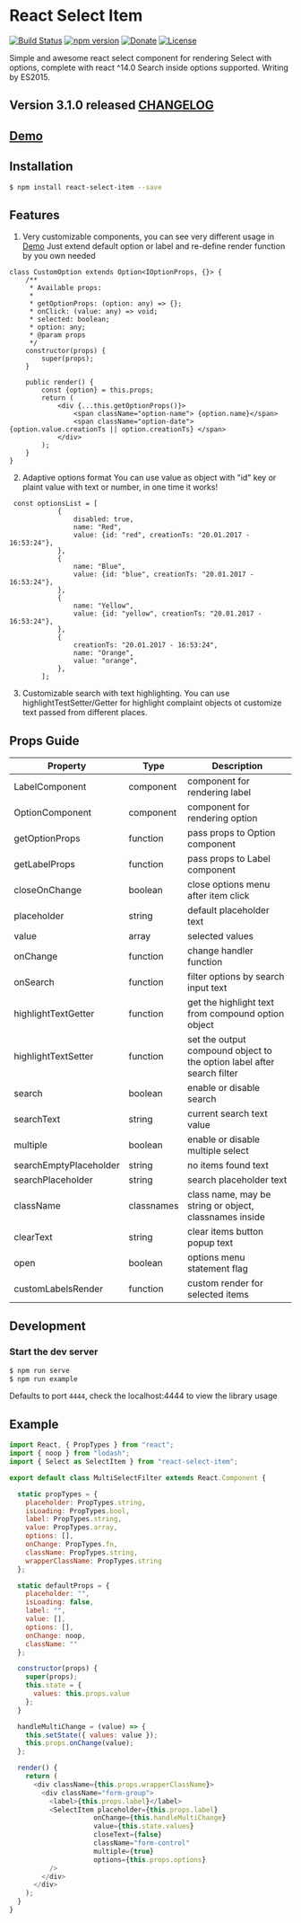 # React Select Item

[![Build Status](https://travis-ci.org/BusinessDuck/react-select-item.svg?branch=master)](https://travis-ci.org/BusinessDuck/react-select-item) [![npm version](https://badge.fury.io/js/react-select-item.svg)](https://badge.fury.io/js/react-select-item) [![Donate](https://img.shields.io/badge/Donate-PayPal-green.svg)](https://www.paypal.com/cgi-bin/webscr?cmd=_s-xclick&hosted_button_id=MN45NZ5YF3NZ4) [![License](http://img.shields.io/:license-mit-blue.svg)](http://doge.mit-license.org)

Simple and awesome react select component for rendering Select with options, complete with react ^14.0
Search inside options supported. Writing by ES2015. 

## Version 3.1.0 released [CHANGELOG](./Changelog.md)

## [Demo](https://businessduck.github.io/react-select-item/)

## Installation

```bash
$ npm install react-select-item --save
```

## Features


1. Very customizable components, you can see very different usage in [Demo](https://businessduck.github.io/react-select-item/)
Just extend default option or label and re-define render function by you own needed
```
class CustomOption extends Option<IOptionProps, {}> {
    /**
     * Available props:
     *
     * getOptionProps: (option: any) => {};
     * onClick: (value: any) => void;
     * selected: boolean;
     * option: any;
     * @param props
     */
    constructor(props) {
        super(props);
    }

    public render() {
        const {option} = this.props;
        return (
            <div {...this.getOptionProps()}>
                <span className="option-name"> {option.name}</span>
                <span className="option-date"> {option.value.creationTs || option.creationTs} </span>
            </div>
        );
    }
}
```
2. Adaptive options format
You can use value as object with "id" key or plaint value with text or number, in one time it works!
```
 const optionsList = [
            {
                disabled: true,
                name: "Red",
                value: {id: "red", creationTs: "20.01.2017 - 16:53:24"},
            },
            {
                name: "Blue",
                value: {id: "blue", creationTs: "20.01.2017 - 16:53:24"},
            },
            {
                name: "Yellow",
                value: {id: "yellow", creationTs: "20.01.2017 - 16:53:24"},
            },
            {
                creationTs: "20.01.2017 - 16:53:24",
                name: "Orange",
                value: "orange",
            },
        ];
```
3. Customizable search with text highlighting. You can use highlightTestSetter/Getter for highlight complaint objects
ot customize text passed from different places.


## Props Guide
| Property | Type | Description |
|---|---|---|
| LabelComponent | component | component for rendering label |
| OptionComponent | component | component for rendering option |
| getOptionProps | function | pass props to Option component |
| getLabelProps | function | pass props to Label component |
| closeOnChange | boolean | close options menu after item click |
| placeholder | string | default placeholder text |
| value | array | selected values |
| onChange | function | change handler function |
| onSearch | function | filter options by search input text |
| highlightTextGetter | function | get the highlight text from compound option object |
| highlightTextSetter | function | set the output compound object to the option label after search filter |
| search | boolean | enable or disable search |
| searchText | string | current search text value |
| multiple | boolean | enable or disable multiple select |
| searchEmptyPlaceholder | string | no items found text |
| searchPlaceholder | string | search placeholder text |
| className | classnames | class name, may be string or object, classnames inside |
| clearText | string | clear items button popup text |
| open | boolean | options menu statement flag |
| customLabelsRender | function | custom render for selected items |

## Development

### Start the dev server

```bash
$ npm run serve
$ npm run example
```

Defaults to port `4444`, check the localhost:4444 to view the library usage


## Example

```javascript
import React, { PropTypes } from "react";
import { noop } from "lodash";
import { Select as SelectItem } from "react-select-item";

export default class MultiSelectFilter extends React.Component {

  static propTypes = {
    placeholder: PropTypes.string,
    isLoading: PropTypes.bool,
    label: PropTypes.string,
    value: PropTypes.array,
    options: [],
    onChange: PropTypes.fn,
    className: PropTypes.string,
    wrapperClassName: PropTypes.string
  };

  static defaultProps = {
    placeholder: "",
    isLoading: false,
    label: "",
    value: [],
    options: [],
    onChange: noop,
    className: ""
  };

  constructor(props) {
    super(props);
    this.state = {
      values: this.props.value
    };
  }

  handleMultiChange = (value) => {
    this.setState({ values: value });
    this.props.onChange(value);
  };

  render() {
    return (
      <div className={this.props.wrapperClassName}>
        <div className="form-group">
          <label>{this.props.label}</label>
          <SelectItem placeholder={this.props.label}
                     onChange={this.handleMultiChange}
                     value={this.state.values}
                     closeText={false}
                     className="form-control"
                     multiple={true}
                     options={this.props.options}
          />
        </div>
      </div>
    );
  }
}
```
